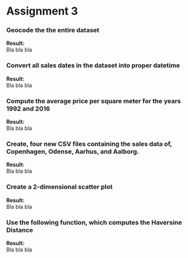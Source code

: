 # Assignment 3

### Geocode the the entire dataset
**Result:**
<br>
Bla bla bla

### Convert all sales dates in the dataset into proper datetime
**Result:**
<br>
Bla bla bla

### Compute the average price per square meter for the years 1992 and 2016
**Result:**
<br>
Bla bla bla

### Create, four new CSV files containing the sales data of, Copenhagen, Odense, Aarhus, and Aalborg.
**Result:**
<br>
Bla bla bla

### Create a 2-dimensional scatter plot
**Result:**
<br>
Bla bla bla

### Use the following function, which computes the Haversine Distance
**Result:**
<br>
Bla bla bla

